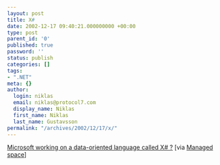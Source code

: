 ```yaml
---
layout: post
title: X#
date: 2002-12-17 09:40:21.000000000 +00:00
type: post
parent_id: '0'
published: true
password: ''
status: publish
categories: []
tags:
- ".NET"
meta: {}
author:
  login: niklas
  email: niklas@protocol7.com
  display_name: Niklas
  first_name: Niklas
  last_name: Gustavsson
permalink: "/archives/2002/12/17/x/"
---
```

[Microsoft working on a data-oriented language called X# ?](http://www.microsoft-watch.com/article2/1,4248,766199,00.asp) [via [Managed space](http://staff.develop.com/jasonw/weblog/2002/12/16.html#a86)]

